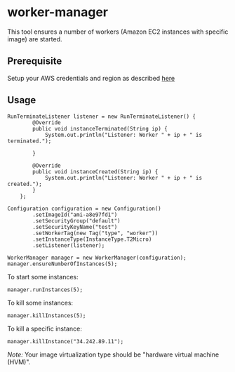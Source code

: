 # worker-manager
This tool ensures a number of workers (Amazon EC2 instances with specific image) are started.

## Prerequisite
Setup your AWS credentials and region as described [here](https://docs.aws.amazon.com/sdk-for-java/v1/developer-guide/setup-credentials.html)

## Usage
```
RunTerminateListener listener = new RunTerminateListener() {
		@Override
		public void instanceTerminated(String ip) {
			System.out.println("Listener: Worker " + ip + " is terminated.");
			
		}
		
		@Override
		public void instanceCreated(String ip) {
			System.out.println("Listener: Worker " + ip + " is created.");
		}
	};
	
Configuration configuration = new Configuration()
		.setImageId("ami-a8e97fd1")
		.setSecurityGroup("default")
		.setSecurityKeyName("test")
		.setWorkerTag(new Tag("type", "worker"))
		.setInstanceType(InstanceType.T2Micro)
		.setListener(listener);

WorkerManager manager = new WorkerManager(configuration);
manager.ensureNumberOfInstances(5);
```

To start some instances:
```
manager.runInstances(5);
```

To kill some instances:
```
manager.killInstances(5);
```

To kill a specific instance:
```
manager.killInstance("34.242.89.11");
```


*Note:* Your image virtualization type should be "hardware virtual machine (HVM)".



